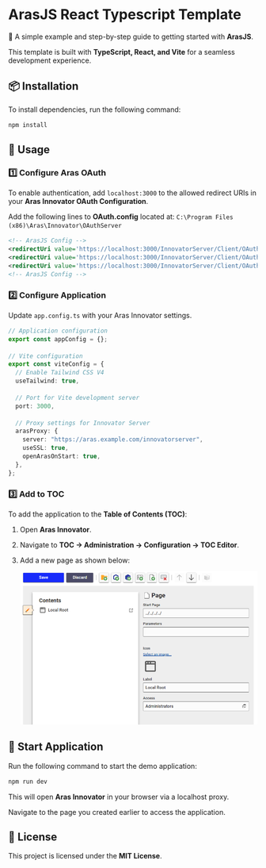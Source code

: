 # ArasJS React Typescript Template

🚀 A simple example and step-by-step guide to getting started with **ArasJS**.

This template is built with **TypeScript, React, and Vite** for a seamless development experience.

## 📦 Installation

To install dependencies, run the following command:

```bash
npm install
```

## 🔧 Usage

### 1️⃣ Configure Aras OAuth

To enable authentication, add `localhost:3000` to the allowed redirect URIs in your **Aras Innovator OAuth Configuration**.

Add the following lines to **OAuth.config** located at:
`C:\Program Files (x86)\Aras\Innovator\OAuthServer`

```xml
<!-- ArasJS Config -->
<redirectUri value='https://localhost:3000/InnovatorServer/Client/OAuth/RedirectCallback' />
<redirectUri value='https://localhost:3000/InnovatorServer/Client/OAuth/SilentCallback' />
<redirectUri value='https://localhost:3000/InnovatorServer/Client/OAuth/PopupCallback' />
<!-- ArasJS Config -->
```

### 2️⃣ Configure Application

Update `app.config.ts` with your Aras Innovator settings.

```typescript
// Application configuration
export const appConfig = {};

// Vite configuration
export const viteConfig = {
  // Enable Tailwind CSS V4
  useTailwind: true,

  // Port for Vite development server
  port: 3000,

  // Proxy settings for Innovator Server
  arasProxy: {
    server: "https://aras.example.com/innovatorserver",
    useSSL: true,
    openArasOnStart: true,
  },
};
```

### 3️⃣ Add to TOC

To add the application to the **Table of Contents (TOC)**:

1. Open **Aras Innovator**.
2. Navigate to **TOC → Administration → Configuration → TOC Editor**.
3. Add a new page as shown below:

   ![TOC Configuration](../src/toc.png)

## 🚀 Start Application

Run the following command to start the demo application:

```bash
npm run dev
```

This will open **Aras Innovator** in your browser via a localhost proxy.

Navigate to the page you created earlier to access the application.

## 📜 License

This project is licensed under the **MIT License**.
